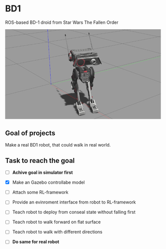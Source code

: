 # BD1
ROS-based BD-1 droid from Star Wars The Fallen Order

![BD1 Gazebo](doc/images/bd1_gazebo.png)

## Goal of projects
Make a real BD1 robot, that could walk in real world.

## Task to reach the goal
 - [ ] **Achive goal in simulator first**
 - [x] Make an Gazebo controllabe model
 - [ ] Attach some RL-framework
 - [ ] Provide an evinroment interface from robot to RL-framework
 - [ ] Teach robot to deploy from conseal state without falling first
 - [ ] Teach robot to walk forward on flat surface
 - [ ] Teach robot to walk with different directions
 
 - [ ] **Do same for real robot**
 
